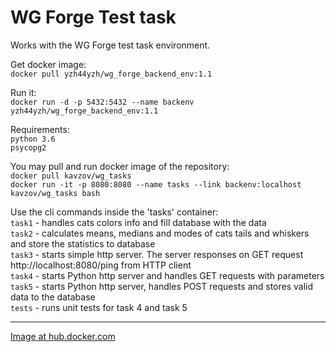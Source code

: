 # WG Forge Test task
Works with the WG Forge test task environment.

Get docker image:  
`docker pull yzh44yzh/wg_forge_backend_env:1.1`

Run it:  
`docker run -d -p 5432:5432 --name backenv yzh44yzh/wg_forge_backend_env:1.1`

Requirements:  
`python 3.6`  
`psycopg2`

You may pull and run docker image of the repository:  
`docker pull kavzov/wg_tasks`  
`docker run -it -p 8080:8080 --name tasks --link backenv:localhost kavzov/wg_tasks bash`

Use the cli commands inside the 'tasks' container:  
`task1` - handles cats colors info and fill database with the data  
`task2` - calculates means, medians and modes of cats tails and whiskers and store the statistics to database  
`task3` - starts simple http server. The server responses on GET request http://localhost:8080/ping from HTTP client  
`task4` - starts Python http server and handles GET requests with parameters  
`task5` - starts Python http server, handles POST requests and stores valid data to the database  
`tests` - runs unit tests for task 4 and task 5

---
[Image at hub.docker.com](https://cloud.docker.com/u/kavzov/repository/docker/kavzov/wg_tasks)

